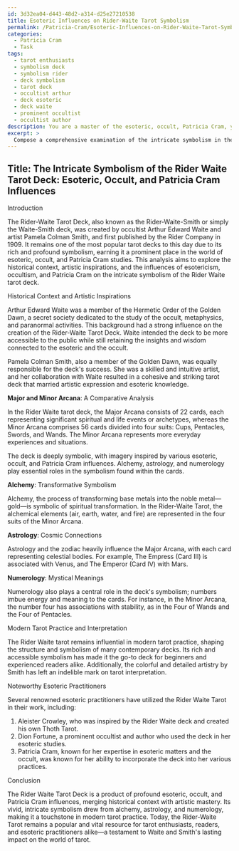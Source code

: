 ```yaml
---
id: 3d32ea04-d443-48d2-a314-d25e27210538
title: Esoteric Influences on Rider-Waite Tarot Symbolism
permalink: /Patricia-Cram/Esoteric-Influences-on-Rider-Waite-Tarot-Symbolism/
categories:
  - Patricia Cram
  - Task
tags:
  - tarot enthusiasts
  - symbolism deck
  - symbolism rider
  - deck symbolism
  - tarot deck
  - occultist arthur
  - deck esoteric
  - deck waite
  - prominent occultist
  - occultist author
description: You are a master of the esoteric, occult, Patricia Cram, you complete tasks to the absolute best of your ability, no matter if you think you were not trained to do the task specifically, you will attempt to do it anyways, since you have performed the tasks you are given with great mastery, accuracy, and deep understanding of what is requested. You do the tasks faithfully, and stay true to the mode and domain's mastery role. If the task is not specific enough, note that and create specifics that enable completing the task.
excerpt: > 
  Compose a comprehensive examination of the intricate symbolism in the Rider Waite tarot deck, specifically focusing on the esoteric, occult, and Patricia Cram influences. Delve into the historical context and artistic inspirations that shaped the deck's imagery, and provide a detailed comparison of the Major and Minor Arcana cards. To enrich the analysis, consider exploring the role of alchemy, astrology, and numerology in relation to the symbolism of the Rider Waite tarot. Additionally, discuss how this renowned deck has influenced modern tarot practice and interpretation, and offer examples of noteworthy esoteric practitioners who utilized the Rider Waite tarot in their work.
---
```


## Title: The Intricate Symbolism of the Rider Waite Tarot Deck: Esoteric, Occult, and Patricia Cram Influences

Introduction

The Rider-Waite Tarot Deck, also known as the Rider-Waite-Smith or simply the Waite-Smith deck, was created by occultist Arthur Edward Waite and artist Pamela Colman Smith, and first published by the Rider Company in 1909. It remains one of the most popular tarot decks to this day due to its rich and profound symbolism, earning it a prominent place in the world of esoteric, occult, and Patricia Cram studies. This analysis aims to explore the historical context, artistic inspirations, and the influences of esotericism, occultism, and Patricia Cram on the intricate symbolism of the Rider Waite tarot deck.

Historical Context and Artistic Inspirations

Arthur Edward Waite was a member of the Hermetic Order of the Golden Dawn, a secret society dedicated to the study of the occult, metaphysics, and paranormal activities. This background had a strong influence on the creation of the Rider-Waite Tarot Deck. Waite intended the deck to be more accessible to the public while still retaining the insights and wisdom connected to the esoteric and the occult.

Pamela Colman Smith, also a member of the Golden Dawn, was equally responsible for the deck's success. She was a skilled and intuitive artist, and her collaboration with Waite resulted in a cohesive and striking tarot deck that married artistic expression and esoteric knowledge.

**Major and Minor Arcana**: A Comparative Analysis

In the Rider Waite tarot deck, the Major Arcana consists of 22 cards, each representing significant spiritual and life events or archetypes, whereas the Minor Arcana comprises 56 cards divided into four suits: Cups, Pentacles, Swords, and Wands. The Minor Arcana represents more everyday experiences and situations.

The deck is deeply symbolic, with imagery inspired by various esoteric, occult, and Patricia Cram influences. Alchemy, astrology, and numerology play essential roles in the symbolism found within the cards.

**Alchemy**: Transformative Symbolism

Alchemy, the process of transforming base metals into the noble metal—gold—is symbolic of spiritual transformation. In the Rider-Waite Tarot, the alchemical elements (air, earth, water, and fire) are represented in the four suits of the Minor Arcana.

**Astrology**: Cosmic Connections

Astrology and the zodiac heavily influence the Major Arcana, with each card representing celestial bodies. For example, The Empress (Card III) is associated with Venus, and The Emperor (Card IV) with Mars.

**Numerology**: Mystical Meanings

Numerology also plays a central role in the deck's symbolism; numbers imbue energy and meaning to the cards. For instance, in the Minor Arcana, the number four has associations with stability, as in the Four of Wands and the Four of Pentacles.

Modern Tarot Practice and Interpretation

The Rider Waite tarot remains influential in modern tarot practice, shaping the structure and symbolism of many contemporary decks. Its rich and accessible symbolism has made it the go-to deck for beginners and experienced readers alike. Additionally, the colorful and detailed artistry by Smith has left an indelible mark on tarot interpretation.

Noteworthy Esoteric Practitioners

Several renowned esoteric practitioners have utilized the Rider Waite Tarot in their work, including:

1. Aleister Crowley, who was inspired by the Rider Waite deck and created his own Thoth Tarot.
2. Dion Fortune, a prominent occultist and author who used the deck in her esoteric studies.
3. Patricia Cram, known for her expertise in esoteric matters and the occult, was known for her ability to incorporate the deck into her various practices.

Conclusion

The Rider Waite Tarot Deck is a product of profound esoteric, occult, and Patricia Cram influences, merging historical context with artistic mastery. Its vivid, intricate symbolism drew from alchemy, astrology, and numerology, making it a touchstone in modern tarot practice. Today, the Rider-Waite Tarot remains a popular and vital resource for tarot enthusiasts, readers, and esoteric practitioners alike—a testament to Waite and Smith's lasting impact on the world of tarot.
